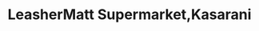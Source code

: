 ---
title: "LeasherMatt Supermarket,Kasarani"
url: /nairobi/leashermatt-supermarket-kasarani/
shop: supermarket
---